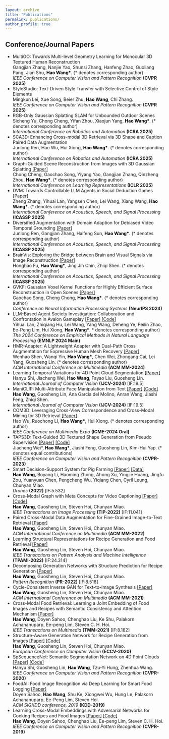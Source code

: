 ```yaml
---
layout: archive
title: "Publications"
permalink: publications/
author_profile: true
---
```


<!-- ## Preprints

<ul>

<li>
  3D Cartoon Face Generation with Controllable Expressions from a Single GAN Image <a href="https://arxiv.org/abs/2207.14425">[Paper]</a> <a href="https://github.com/hwang1996/3D-Cartoon-Face-Generation">[Code]</a>
  <br/> 
  <strong><font color="black">Hao Wang</font></strong>, Guosheng Lin, Steven Hoi, Chunyan Miao.
</li>
<li>
  StarNet: Style-Aware 3D Point Cloud Generation <a href="https://arxiv.org/abs/2303.15805">[Paper]</a> 
  <br/> 
  Yunfan Zhang*, <strong><font color="black">Hao Wang*</font></strong>, Guosheng Lin, Vun Chan Hua Nicholas, Zhiqi Shen, Chunyan Miao. (* denotes equal contributions)
</li>
</ul> -->

## Conference/Journal Papers

<ul>

<li>
  MultiGO: Towards Multi-level Geometry Learning for Monocular 3D Textured Human Reconstruction 
  <br/> 
  Gangjian Zhang, Nanjie Yao, Shunsi Zhang, Hanfeng Zhao, Guoliang Pang, Jian Shu, <strong><font color="black">Hao Wang*</font></strong>. (* denotes corresponding author)
  <br/><i>IEEE Conference on Computer Vision and Pattern Recognition</i>
    <strong>(CVPR 2025)</strong> <br>
</li>

<li>
  StyleStudio: Text-Driven Style Transfer with Selective Control of Style Elements 
  <br/> 
  Mingkun Lei, Xue Song, Beier Zhu, <strong><font color="black">Hao Wang</font></strong>, Chi Zhang. 
  <br/><i>IEEE Conference on Computer Vision and Pattern Recognition</i>
    <strong>(CVPR 2025)</strong> <br>
</li>

<li>
  RGB-Only Gaussian Splatting SLAM for Unbounded Outdoor Scenes 
  <br/> 
  Sicheng Yu, Chong Cheng, Yifan Zhou, Xiaojun Yang, <strong><font color="black">Hao Wang*</font></strong>. (* denotes corresponding author)
  <br/><i>International Conference on Robotics and Automation</i>
    <strong>(ICRA 2025)</strong> <br>
</li>

<li>
  SCA3D: Enhancing Cross-modal 3D Retrieval via 3D Shape and Caption Paired Data Augmentation 
  <br/> 
  Junlong Ren, Hao Wu, Hui Xiong, <strong><font color="black">Hao Wang*</font></strong>. (* denotes corresponding author)
  <br/><i>International Conference on Robotics and Automation</i>
    <strong>(ICRA 2025)</strong> <br>
</li>

<li>
  Graph-Guided Scene Reconstruction from Images with 3D Gaussian Splatting <a href="https://openreview.net/forum?id=56vHbnk35S">[Paper]</a>
  <br/> 
  Chong Cheng, Gaochao Song, Yiyang Yao, Gangjian Zhang, Qinzheng Zhou, <strong><font color="black">Hao Wang*</font></strong>. (* denotes corresponding author)
  <br/><i>International Conference on Learning Representations</i>
    <strong>(ICLR 2025)</strong> <br>
</li>

<li>
  DVM: Towards Controllable LLM Agents in Social Deduction Games <a href="https://arxiv.org/pdf/2501.06695">[Paper]</a>
  <br/> 
  Zheng Zhang, Yihuai Lan, Yangsen Chen, Lei Wang, Xiang Wang, <strong><font color="black">Hao Wang*</font></strong>. (* denotes corresponding author)
  <br/><i>International Conference on Acoustics, Speech, and Signal Processing</i>
    <strong>(ICASSP 2025)</strong> <br>
</li>

<li>
  Diversified Augmentation with Domain Adaption for Debiased Video Temporal Grounding <a href="https://arxiv.org/pdf/2501.06746">[Paper]</a>
  <br/> 
  Junlong Ren, Gangjian Zhang, Haifeng Sun, <strong><font color="black">Hao Wang*</font></strong>. (* denotes corresponding author)
  <br/><i>International Conference on Acoustics, Speech, and Signal Processing</i>
    <strong>(ICASSP 2025)</strong> <br>
</li>

<li>
  BrainVis: Exploring the Bridge between Brain and Visual Signals via Image Reconstruction <a href="https://arxiv.org/pdf/2312.14871">[Paper]</a>
  <br/> 
  Honghao Fu, <strong><font color="black">Hao Wang*</font></strong>, Jing Jih Chin, Zhiqi Shen. (* denotes corresponding author)
  <br/><i>International Conference on Acoustics, Speech, and Signal Processing</i>
    <strong>(ICASSP 2025)</strong> <br>
</li>

<li>
  GVKF: Gaussian Voxel Kernel Functions for Highly Efficient Surface Reconstruction in Open Scenes <a href="https://arxiv.org/pdf/2411.01853">[Paper]</a>
  <br/> 
  Gaochao Song, Cheng Chong, <strong><font color="black">Hao Wang*</font></strong>. (* denotes corresponding author)
  <br/><i>Conference on Neural Information Processing Systems</i>
    <strong>(NeurIPS 2024)</strong> <br>
</li>

<li>
  LLM-Based Agent Society Investigation: Collaboration and Confrontation in Avalon Gameplay <a href="https://arxiv.org/abs/2310.14985">[Paper]</a> <a href="https://github.com/3DAgentWorld/LLM-Game-Agent">[Code]</a>
  <br/> 
  Yihuai Lan, Zhiqiang Hu, Lei Wang, Yang Wang, Deheng Ye, Peilin Zhao, Ee-Peng Lim, Hui Xiong, <strong><font color="black">Hao Wang*</font></strong>. * denotes corresponding author)
  <br/><i>The 2024 Conference on Empirical Methods in Natural Language Processing</i>
    <strong>(EMNLP 2024 Main)</strong> <br>
</li>

<li>
  HMR-Adapter: A Lightweight Adapter with Dual-Path Cross Augmentation for Expressive Human Mesh Recovery <a href="https://dl.acm.org/doi/pdf/10.1145/3664647.3681641">[Paper]</a>
  <br/> 
  Wenhao Shen, Wanqi Yin, <strong><font color="black">Hao Wang*</font></strong>, Chen Wei, Zhongang Cai, Lei Yang, Guosheng Lin. (* denotes corresponding author)
  <br/><i>ACM International Conference on Multimedia</i>
    <strong>(ACM MM-2024)</strong><br>
</li>

<li>
  Learning Temporal Variations for 4D Point Cloud Segmentation <a href="https://arxiv.org/abs/2207.04673">[Paper]</a>
  <br/> 
  Hanyu Shi, Jiacheng Wei, <strong><font color="black">Hao Wang</font></strong>, Fayao Liu, Guosheng Lin.
  <br/><i>International Journal of Computer Vision</i>
    <strong>(IJCV-2024)</strong> [<alert>IF:19.5</alert>]<br>
</li>

<li>
  ManiCLIP: Multi-Attribute Face Manipulation from Text <a href="https://link.springer.com/article/10.1007/s11263-024-02088-6">[Paper]</a> <a href="https://github.com/hwang1996/ManiCLIP">[Code]</a>
  <br/> 
  <strong><font color="black">Hao Wang</font></strong>, Guosheng Lin, Ana García del Molino, Anran Wang, Jiashi Feng, Zhiqi Shen.
  <br/><i>International Journal of Computer Vision</i>
    <strong>(IJCV-2024)</strong> [<alert>IF:19.5</alert>]<br>
</li>
<li>
    COM3D: Leveraging Cross-View Correspondence and Cross-Modal Mining for 3D Retrieval <a href="https://arxiv.org/abs/2405.04103">[Paper]</a>
    <br/>
    Hao Wu, Ruochong LI, <strong><font color="black">Hao Wang*</font></strong>, Hui Xiong. (* denotes corresponding author)
    <br/>
    <i>IEEE Conference on Multimedia Expo </i> <strong>(ICME-2024 Oral)</strong><br>
</li>
<li>
    TAPS3D: Text-Guided 3D Textured Shape Generation from Pseudo Supervision <a href="https://arxiv.org/abs/2303.13273">[Paper]</a> <a href="https://github.com/plusmultiply/taps3d">[Code]</a>
    <br/>
    Jiacheng Wei*, <strong><font color="black">Hao Wang*</font></strong>, Jiashi Feng, Guosheng Lin, Kim-Hui Yap. (* denotes equal contributions)
    <br/>
    <i>IEEE Conference on Computer Vision and Pattern Recognition </i> <strong>(CVPR-2023)</strong><br>
</li>
<li>
    Smart Decision-Support System for Pig Farming <a href="https://www.mdpi.com/2504-446X/6/12/389">[Paper]</a> <a href="https://github.com/hwang1996/Pig-Image-Data">[Data]</a>
    <br/>
    <strong><font color="black">Hao Wang</font></strong>, Boyang Li, Haoming Zhong, Ahong Xu, Yingjie Huang, Jingfu Zou, Yuanyuan Chen, Pengcheng Wu, Yiqiang Chen, Cyril Leung, Chunyan Miao.
    <br/><i>Drones</i> <strong>(2022)</strong> [<alert>IF:5.532</alert>]<br>
</li>
<li>
    Cross-Modal Graph with Meta Concepts for Video Captioning <a href="https://arxiv.org/abs/2108.06458">[Paper]</a> <a href="https://github.com/hwang1996/Meta-Concepts-for-Video-Captioning">[Code]</a>
    <br/>
    <strong><font color="black">Hao Wang</font></strong>, Guosheng Lin, Steven Hoi, Chunyan Miao.
    <br/><i>IEEE Transactions on Image Processing</i>
    <strong>(TIP-2022)</strong> [<alert>IF:11.041</alert>]<br>
</li>
<li>
    Paired Cross-Modal Data Augmentation for Fine-Grained Image-to-Text Retrieval <a href="https://arxiv.org/abs/2207.14428">[Paper]</a>
    <br/>
    <strong><font color="black">Hao Wang</font></strong>, Guosheng Lin, Steven Hoi, Chunyan Miao.
    <br/><i>ACM International Conference on Multimedia</i>
    <strong>(ACM MM-2022)</strong><br>
</li>
<li>
    Learning Structural Representations for Recipe Generation and Food Retrieval <a href="https://arxiv.org/abs/2110.01209">[Paper]</a>
    <br/>
    <strong><font color="black">Hao Wang</font></strong>, Guosheng Lin, Steven Hoi, Chunyan Miao.
    <br/><i>IEEE Transactions on Pattern Analysis and Machine Intelligence</i>
    <strong>(TPAMI-2022)</strong> [<alert>IF:24.314</alert>]<br>
</li>
<li>
    Decomposing Generation Networks with Structure Prediction for Recipe Generation <a href="https://arxiv.org/abs/2007.13374">[Paper]</a>
    <br/>
    <strong><font color="black">Hao Wang</font></strong>, Guosheng Lin, Steven Hoi, Chunyan Miao.
    <br/><i>Pattern Recognition</i>
    <strong>(PR-2022)</strong> [<alert>IF:8.518</alert>]<br>
</li>
<li>
    Cycle-Consistent Inverse GAN for Text-to-Image Synthesis <a href="https://arxiv.org/abs/2108.01361">[Paper]</a>
    <br/>
    <strong><font color="black">Hao Wang</font></strong>, Guosheng Lin, Steven Hoi, Chunyan Miao.
    <br/><i>ACM International Conference on Multimedia</i>
    <strong>(ACM MM-2021)</strong><br>
</li>
<li>
    Cross-Modal Food Retrieval: Learning a Joint Embedding of Food Images and Recipes with Semantic Consistency and Attention Mechanism <a href="https://arxiv.org/abs/2003.03955">[Paper]</a>
    <br/>
    <strong><font color="black">Hao Wang</font></strong>, Doyen Sahoo, Chenghao Liu, Ke Shu, Palakorn Achananuparp, Ee-peng Lim, Steven C. H. Hoi.
    <br/><i>IEEE Transactions on Multimedia</i>
    <strong>(TMM-2021)</strong> [<alert>IF:8.182</alert>]<br>
</li>
<li>
    Structure-Aware Generation Network for Recipe Generation from Images <a href="https://www.ecva.net/papers/eccv_2020/papers_ECCV/html/5757_ECCV_2020_paper.php">[Paper]</a> <a href="https://github.com/hwang1996/SGN">[Code]</a>
    <br/> 
    <strong><font color="black">Hao Wang</font></strong>, Guosheng Lin, Steven Hoi, Chunyan Miao.
    <br/><i>European Conference on Computer Vision</i>
    <strong>(ECCV-2020)</strong> <br>
</li>
<li>
    SpSequenceNet: Semantic Segmentation Network on 4D Point Clouds <a href="http://openaccess.thecvf.com/content_CVPR_2020/html/Shi_SpSequenceNet_Semantic_Segmentation_Network_on_4D_Point_Clouds_CVPR_2020_paper.html">[Paper]</a> <a href="https://github.com/dante0shy/SpSequenceNet">[Code]</a>
    <br/> 
    Hanyu Shi, Guosheng Lin, <strong><font color="black">Hao Wang</font></strong>, Tzu-Yi Hung, Zhenhua Wang.
    <br/><i>IEEE Conference on Computer Vision and Pattern Recognition</i>
    <strong>(CVPR-2020)</strong> <br>
</li>
<li>
    FoodAI: Food Image Recognition via Deep Learning for Smart Food Logging <a href="https://arxiv.org/abs/1909.11946">[Paper]</a>
    <br/> 
    Doyen Sahoo, <strong><font color="black">Hao Wang</font></strong>, Shu Ke, Xiongwei Wu, Hung Le, Palakorn Achananuparp, Ee-Peng Lim, Steven Hoi.
    <br/><i> ACM SIGKDD conference, 2019</i>
    <strong>(KDD-2019)</strong> <br>
</li>
<li>
    Learning Cross-Modal Embeddings with Adversarial Networks for Cooking Recipes and Food Images <a href="http://openaccess.thecvf.com/content_CVPR_2019/html/Wang_Learning_Cross-Modal_Embeddings_With_Adversarial_Networks_for_Cooking_Recipes_and_CVPR_2019_paper.html">[Paper]</a> <a href="https://github.com/hwang1996/ACME">[Code]</a>
    <br/> 
    <strong><font color="black">Hao Wang</font></strong>, Doyen Sahoo, Chenghao Liu, Ee-peng Lim, Steven C. H. Hoi.
    <br/><i>IEEE Conference on Computer Vision and Pattern Recognition</i>
    <strong>(CVPR-2019)</strong> <br>
</li>
</ul>
